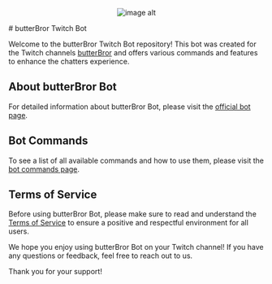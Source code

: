 <p align="center"> 
<img id="n-da65e293-9070-4886-a673-9832f1bdb0d9" data-root-id="d01f1890-59eb-4556-94b5-aa6d3b6d6986" alt="image alt" src="https://itzkitb.ru/bot/images/556fb33f-79d7-4914-af3f-67bb411ad272.jpg" srcset="https://itzkitb.ru/bot/images/ROTRBXQNhNrnPo0SW9oc0vHKUWs=/540x0/filters:no_upscale()/556fb33f-79d7-4914-af3f-67bb411ad272.jpg 540w,https://itzkitb.ru/bot/images/1w_4eaM1aIRWMjS4ofCOVrGreYY=/608x0/filters:no_upscale()/556fb33f-79d7-4914-af3f-67bb411ad272.jpg 608w" class="cli-image--cover cli-image--width-mod-1 cli-image--rounded-mod-1 cli-image" sizes="(max-width: 666px) 608px,(max-width: 767px) 608px,(max-width: 1023px) 608px,(max-width: 1199px) 608px, 540px" data-type="image" data-title="logo" data-draggable="true" data-multitype="true" data-design-type="image" data-image-width="608" data-design-order="4" data-system-sizes="666,666px,666px,cover;767,767px,767px,cover;1023,1023px,1023px,cover;1199,1199px,1199px,cover;1920,0px,540px,cover" data-content-order="3" data-widget-controls="true">
</p>
# butterBror Twitch Bot

Welcome to the butterBror Twitch Bot repository! This bot was created for the Twitch channels [butterBror](https://twitch.tv/butterBror) and offers various commands and features to enhance the chatters experience.

## About butterBror Bot
For detailed information about butterBror Bot, please visit the [official bot page](https://itzkitb.ru/bot).

## Bot Commands
To see a list of all available commands and how to use them, please visit the [bot commands page](https://itzkitb.ru/bot_commands).

## Terms of Service
Before using butterBror Bot, please make sure to read and understand the [Terms of Service](https://itzkitb.ru/bot_tos) to ensure a positive and respectful environment for all users.

We hope you enjoy using butterBror Bot on your Twitch channel! If you have any questions or feedback, feel free to reach out to us.

Thank you for your support!
